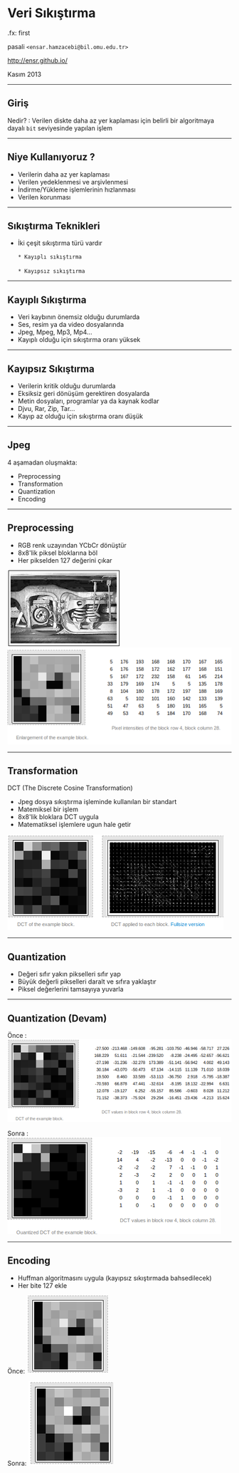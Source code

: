 #   Veri Sıkıştırma

.fx: first

pasali `<ensar.hamzacebi@bil.omu.edu.tr>`

http://ensr.github.io/

Kasım 2013

---

##   Giriş

Nedir?
: Verilen diskte daha az yer kaplaması için belirli bir algoritmaya dayalı `bit`
  seviyesinde yapılan işlem

---

##  Niye Kullanıyoruz ?

-   Verilerin daha az yer kaplaması
-   Verilen yedeklenmesi ve arşivlenmesi
-   İndirme/Yükleme işlemlerinin hızlanması
-   Verilen korunması

---

##  Sıkıştırma Teknikleri

-   İki çeşit sıkıştırma türü vardır

        * Kayıplı sıkıştırma

        * Kayıpsız sıkıştırma

---

##  Kayıplı Sıkıştırma

-   Veri kaybının önemsiz olduğu durumlarda
-   Ses, resim ya da video dosyalarında
-   Jpeg, Mpeg, Mp3, Mp4...
-   Kayıplı olduğu için sıkıştırma oranı yüksek

---

##  Kayıpsız Sıkıştırma

-   Verilerin kritik olduğu durumlarda
-   Eksiksiz geri dönüşüm gerektiren dosyalarda
-   Metin dosyaları, programlar ya da kaynak kodlar
-   Djvu, Rar, Zip, Tar...
-   Kayıp az olduğu için sıkıştırma oranı düşük

---

##  Jpeg

4 aşamadan oluşmakta:

-   Preprocessing
-   Transformation
-   Quantization
-   Encoding

---

##  Preprocessing

-   RGB renk uzayından YCbCr dönüştür
-   8x8'lik piksel bloklarına böl
-   Her pikselden 127 değerini çıkar

![res](media/piksel1.gif)![res](media/piksel.png)

---

##  Transformation

DCT (The Discrete Cosine Transformation)

-   Jpeg dosya sıkıştırma işleminde kullanılan bir standart
-   Matemiksel bir işlem
-   8x8'lik bloklara DCT uygula
-   Matematiksel işlemlere ugun hale getir

![res1](media/dct.png)

---

##  Quantization

-   Değeri sıfır yakın pikselleri  sıfır yap
-   Büyük değerli pikselleri daralt ve sıfıra yaklaştır
-   Piksel değerlerini tamsayıya yuvarla

---

##  Quantization (Devam)

Önce
:
![res1](media/qua1.png)

Sonra
:
![res1](media/qua2.png)

---

##  Encoding

-   Huffman algoritmasını uygula (kayıpsız sıkıştırmada bahsedilecek)
-   Her bite 127 ekle

Önce:
![son](media/son2.png)

Sonra:
![son](media/son3.png)
